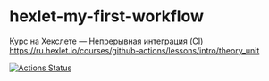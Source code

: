 # hexlet-my-first-workflow
Курс на Хекслете — Непрерывная интеграция (CI)
https://ru.hexlet.io/courses/github-actions/lessons/intro/theory_unit

[![Actions Status](https://github.com/ibrg/hexlet-my-first-workflow/workflows/say-hello/badge.svg)](https://github.com/ibrg/hexlet-my-first-workflow/actions)